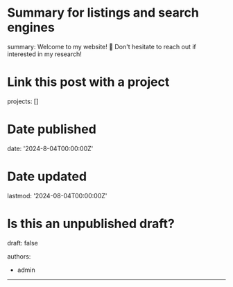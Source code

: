 
# Summary for listings and search engines
summary: Welcome to my website! 👋 Don't hesitate to reach out if interested in my research!

# Link this post with a project
projects: []

# Date published
date: '2024-8-04T00:00:00Z'

# Date updated
lastmod: '2024-08-04T00:00:00Z'

# Is this an unpublished draft?
draft: false

authors:
  - admin
---